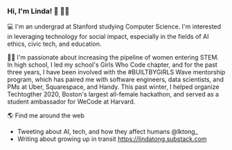 ### Hi, I'm Linda! 👋 👩🏻‍

<!--
**lindaktong/lindaktong** is a ✨ _special_ ✨ repository because its `README.md` (this file) appears on your GitHub profile.

Here are some ideas to get you started:

- 🔭 I’m currently working on ...
- 🌱 I’m currently learning ...
- 👯 I’m looking to collaborate on ...
- 🤔 I’m looking for help with ...
- 💬 Ask me about ...
- 📫 How to reach me: ...
- 😄 Pronouns: ...
- ⚡ Fun fact: ...
-->

💻 I'm an undergrad at Stanford studying Computer Science. I'm interested in leveraging technology for social impact, especially in the fields of AI ethics, civic tech, and education.

👩🏻‍ I'm passionate about increasing the pipeline of women entering STEM. In high school, I led my school's Girls Who Code chapter, and for the past three years, I have been involved with the #BUILTBYGIRLS Wave mentorship program, which has paired me with software engineers, data scientists, and PMs at Uber, Squarespace, and Handy. This past winter, I helped organize Techtogther 2020, Boston's largest all-female hackathon, and served as a student ambassador for WeCode at Harvard. 

🌎 Find me around the web 
- Tweeting about AI, tech, and how they affect humans @lktong_
- Writing about growing up in transit https://lindatong.substack.com
